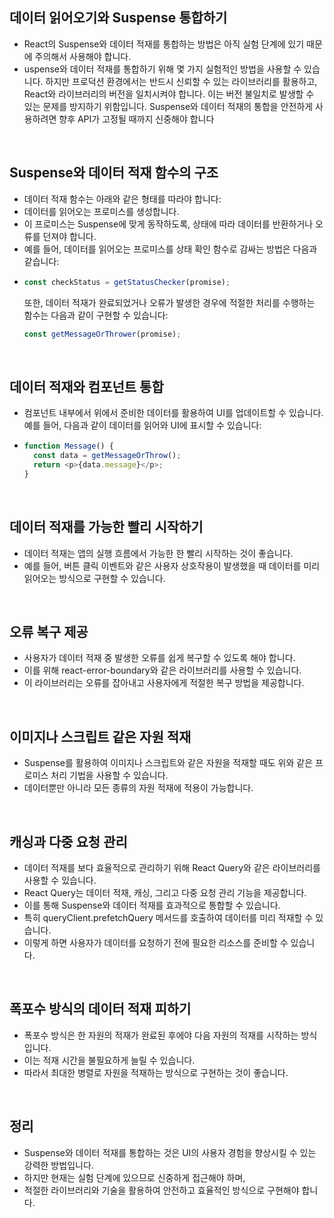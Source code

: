 ## 데이터 읽어오기와 Suspense 통합하기
- React의 Suspense와 데이터 적재를 통합하는 방법은 아직 실험 단계에 있기 때문에 주의해서 사용해야 합니다.
- uspense와 데이터 적재를 통합하기 위해 몇 가지 실험적인 방법을 사용할 수 있습니다. 하지만 프로덕션 환경에서는 반드시 신뢰할 수 있는 라이브러리를 활용하고, React와 라이브러리의 버전을 일치시켜야 합니다. 이는 버전 불일치로 발생할 수 있는 문제를 방지하기 위함입니다. Suspense와 데이터 적재의 통합을 안전하게 사용하려면 향후 API가 고정될 때까지 신중해야 합니다
<br/>

## Suspense와 데이터 적재 함수의 구조
- 데이터 적재 함수는 아래와 같은 형태를 따라야 합니다:
- 데이터를 읽어오는 프로미스를 생성합니다.
- 이 프로미스는 Suspense에 맞게 동작하도록, 상태에 따라 데이터를 반환하거나 오류를 던져야 합니다.
- 예를 들어, 데이터를 읽어오는 프로미스를 상태 확인 함수로 감싸는 방법은 다음과 같습니다:
- ```js
  const checkStatus = getStatusChecker(promise);
  ```
  또한, 데이터 적재가 완료되었거나 오류가 발생한 경우에 적절한 처리를 수행하는 함수는 다음과 같이 구현할 수 있습니다:
  ```js
  const getMessageOrThrower(promise);
  ```
<br/>

## 데이터 적재와 컴포넌트 통합
- 컴포넌트 내부에서 위에서 준비한 데이터를 활용하여 UI를 업데이트할 수 있습니다. 예를 들어, 다음과 같이 데이터를 읽어와 UI에 표시할 수 있습니다:
- ```js
  function Message() {
    const data = getMessageOrThrow();
    return <p>{data.message}</p>;
  }
  ```
<br/>

## 데이터 적재를 가능한 빨리 시작하기
- 데이터 적재는 앱의 실행 흐름에서 가능한 한 빨리 시작하는 것이 좋습니다.
- 예를 들어, 버튼 클릭 이벤트와 같은 사용자 상호작용이 발생했을 때 데이터를 미리 읽어오는 방식으로 구현할 수 있습니다.
<br/>

## 오류 복구 제공
- 사용자가 데이터 적재 중 발생한 오류를 쉽게 복구할 수 있도록 해야 합니다.
- 이를 위해 react-error-boundary와 같은 라이브러리를 사용할 수 있습니다.
- 이 라이브러리는 오류를 잡아내고 사용자에게 적절한 복구 방법을 제공합니다.
<br/>

## 이미지나 스크립트 같은 자원 적재
- Suspense를 활용하여 이미지나 스크립트와 같은 자원을 적재할 때도 위와 같은 프로미스 처리 기법을 사용할 수 있습니다.
- 데이터뿐만 아니라 모든 종류의 자원 적재에 적용이 가능합니다.
<br/>

## 캐싱과 다중 요청 관리
- 데이터 적재를 보다 효율적으로 관리하기 위해 React Query와 같은 라이브러리를 사용할 수 있습니다.
- React Query는 데이터 적재, 캐싱, 그리고 다중 요청 관리 기능을 제공합니다.
- 이를 통해 Suspense와 데이터 적재를 효과적으로 통합할 수 있습니다.
- 특히 queryClient.prefetchQuery 메서드를 호출하여 데이터를 미리 적재할 수 있습니다. 
- 이렇게 하면 사용자가 데이터를 요청하기 전에 필요한 리소스를 준비할 수 있습니다.
<br/>

## 폭포수 방식의 데이터 적재 피하기
- 폭포수 방식은 한 자원의 적재가 완료된 후에야 다음 자원의 적재를 시작하는 방식입니다.
- 이는 적재 시간을 불필요하게 늘릴 수 있습니다.
- 따라서 최대한 병렬로 자원을 적재하는 방식으로 구현하는 것이 좋습니다.
<br/>

## 정리
- Suspense와 데이터 적재를 통합하는 것은 UI의 사용자 경험을 향상시킬 수 있는 강력한 방법입니다.
- 하지만 현재는 실험 단계에 있으므로 신중하게 접근해야 하며,
- 적절한 라이브러리와 기술을 활용하여 안전하고 효율적인 방식으로 구현해야 합니다.
